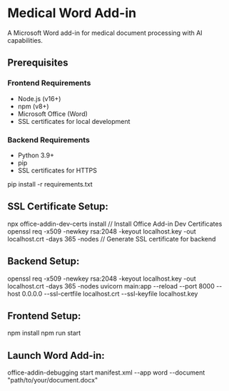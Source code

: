 # Medical Word Add-in

A Microsoft Word add-in for medical document processing with AI capabilities.

## Prerequisites

### Frontend Requirements
- Node.js (v16+)
- npm (v8+)
- Microsoft Office (Word)
- SSL certificates for local development

### Backend Requirements
- Python 3.9+
- pip
- SSL certificates for HTTPS

pip install -r requirements.txt

## SSL Certificate Setup:
npx office-addin-dev-certs install // Install Office Add-in Dev Certificates
openssl req -x509 -newkey rsa:2048 -keyout localhost.key -out localhost.crt -days 365 -nodes // Generate SSL certificate for backend

## Backend Setup:
openssl req -x509 -newkey rsa:2048 -keyout localhost.key -out localhost.crt -days 365 -nodes
uvicorn main:app --reload --port 8000 --host 0.0.0.0 --ssl-certfile localhost.crt --ssl-keyfile localhost.key

## Frontend Setup:
npm install
npm run start

## Launch Word Add-in:
office-addin-debugging start manifest.xml --app word --document "path/to/your/document.docx"


